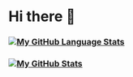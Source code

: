 # Hi there 👋

### [![My GitHub Language Stats](https://github-readme-stats.vercel.app/api/top-langs/?username=DimseBoms&langs_count=5&theme=tokyonight&show_icons=true)]()
### [![My GitHub Stats](https://github-readme-stats.vercel.app/api/?username=DimseBoms&count_private=true&theme=tokyonight&showicons=true&show_icons=true)]()
